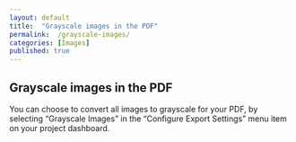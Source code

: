 ```yaml
---
layout: default
title:  "Grayscale images in the PDF"
permalink:  /grayscale-images/
categories: [Images]
published: true
---
```


<section data-type="chapter" class="hsecchapter" data-hederis-type="hsecchapter" id="grayscale-images" data-pi-attrs="id: grayscale-images" role="doc-chapter"><h1 data-hederis-type="hblkchaptitle" class="hblkchaptitle" id="pRjFJcKha">Grayscale images in the PDF</h1>
    <p class="hblkp" data-hederis-type="hblkp" id="p2kQHfg5x">You can choose to convert all images to grayscale for your PDF, by selecting &#8220;Grayscale Images&#8221; in the &#8220;Configure Export Settings&#8221; menu item on your project dashboard.</p>
    </section>
    